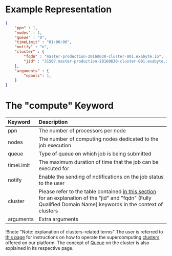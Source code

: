 <!-- TODO: GM to revise/add content -->

# Example Representation

```json
{
    "ppn" : 1,
    "nodes" : 1,
    "queue" : "D",
    "timeLimit" : "01:00:00",
    "notify" : "n",
    "cluster" : {
        "fqdn" : "master-production-20160630-cluster-001.exabyte.io",
        "jid" : "31507.master-production-20160630-cluster-001.exabyte.io"
    },
    "arguments" : {
        "npools": 1,    
    }
}
```

# The "compute" Keyword
    
| Keyword    |   Description      |  
| :-------- |:----------- |
| ppn |  The number of processors per node   | 
| nodes |  The number of computing nodes dedicated to the job execution | 
| queue | Type of queue on which job is being submitted |
| timeLimit  | The maximum duration of time that the job can be executed for  |
| notify | Enable the sending of notifications on the job status to the user   | 
| cluster | Please refer to the table contained [in this section](/accounts/ui/charges-payments.md#advanced-search) for an explanation of the "jid" and  "fqdn" (Fully Qualified Domain Name) keywords in the context of clusters | 
| arguments | Extra arguments  | 

!!!note "Note: explanation of clusters-related terms"
    The user is referred to [this page](/compute/setup.md) for instructions on how to operate the supercomputing [clusters](/pricing/service-levels.md#clusters-and-premium-hardware) offered on our platform. The concept of [Queue](/compute/levels-queues.md) on the  cluster is also explained in its respective page.
